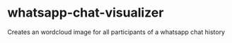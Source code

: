 # whatsapp-chat-visualizer

Creates an wordcloud image for all participants of a whatsapp chat history
